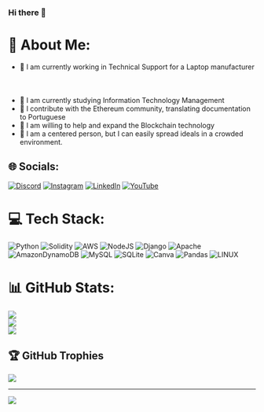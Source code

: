 ### Hi there 👋

<!--
**wmduuh/wmduuh** is a ✨ _special_ ✨ repository because its `README.md` (this file) appears on your GitHub profile. 
-->

# 💫 About Me:

- 🔭 I am currently working in Technical Support for a Laptop manufacturer<br><br><br><br>
- 🌱 I am currently studying Information Technology Management
- 👯 I contribute with the Ethereum community, translating documentation to Portuguese
- 🤔 I am willing to help and expand the Blockchain technology
- 💬 I am a centered person, but I can easily spread ideals in a crowded environment.

## 🌐 Socials:
[![Discord](https://img.shields.io/badge/Discord-%237289DA.svg?logo=discord&logoColor=white)](https://discord.gg/wmduuh#8650) [![Instagram](https://img.shields.io/badge/Instagram-%23E4405F.svg?logo=Instagram&logoColor=white)](https://instagram.com/wmduuh) [![LinkedIn](https://img.shields.io/badge/LinkedIn-%230077B5.svg?logo=linkedin&logoColor=white)](https://linkedin.com/in/wmduuh) [![YouTube](https://img.shields.io/badge/YouTube-%23FF0000.svg?logo=YouTube&logoColor=white)](https://youtube.com/@wmduuh) 

# 💻 Tech Stack:
![Python](https://img.shields.io/badge/python-3670A0?style=for-the-badge&logo=python&logoColor=ffdd54) ![Solidity](https://img.shields.io/badge/Solidity-%23363636.svg?style=for-the-badge&logo=solidity&logoColor=white) ![AWS](https://img.shields.io/badge/AWS-%23FF9900.svg?style=for-the-badge&logo=amazon-aws&logoColor=white) ![NodeJS](https://img.shields.io/badge/node.js-6DA55F?style=for-the-badge&logo=node.js&logoColor=white) ![Django](https://img.shields.io/badge/django-%23092E20.svg?style=for-the-badge&logo=django&logoColor=white) ![Apache](https://img.shields.io/badge/apache-%23D42029.svg?style=for-the-badge&logo=apache&logoColor=white) ![AmazonDynamoDB](https://img.shields.io/badge/Amazon%20DynamoDB-4053D6?style=for-the-badge&logo=Amazon%20DynamoDB&logoColor=white) ![MySQL](https://img.shields.io/badge/mysql-%2300f.svg?style=for-the-badge&logo=mysql&logoColor=white) ![SQLite](https://img.shields.io/badge/sqlite-%2307405e.svg?style=for-the-badge&logo=sqlite&logoColor=white) ![Canva](https://img.shields.io/badge/Canva-%2300C4CC.svg?style=for-the-badge&logo=Canva&logoColor=white) ![Pandas](https://img.shields.io/badge/pandas-%23150458.svg?style=for-the-badge&logo=pandas&logoColor=white) ![LINUX](https://img.shields.io/badge/Linux-FCC624?style=for-the-badge&logo=linux&logoColor=black)

# 📊 GitHub Stats:
![](https://github-readme-stats.vercel.app/api?username=wmduuh&theme=vision-friendly-dark&hide_border=true&include_all_commits=false&count_private=false)<br/>
![](https://github-readme-streak-stats.herokuapp.com/?user=wmduuh&theme=vision-friendly-dark&hide_border=true)<br/>
![](https://github-readme-stats.vercel.app/api/top-langs/?username=wmduuh&theme=vision-friendly-dark&hide_border=true&include_all_commits=false&count_private=false&layout=compact)

## 🏆 GitHub Trophies
![](https://github-profile-trophy.vercel.app/?username=wmduuh&theme=nord&no-frame=false&no-bg=true&margin-w=4)

---
[![](https://visitcount.itsvg.in/api?id=wmduuh&icon=0&color=11)](https://visitcount.itsvg.in)

<!-- Proudly created with GPRM ( https://gprm.itsvg.in ) -->
